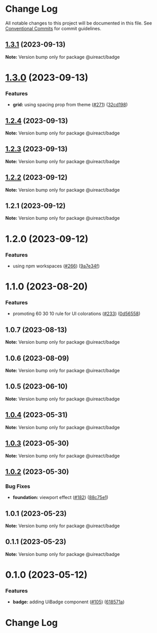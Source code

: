 # Change Log

All notable changes to this project will be documented in this file.
See [Conventional Commits](https://conventionalcommits.org) for commit guidelines.

## [1.3.1](https://github.com/inavac182/ui-react/compare/@uireact/badge@1.3.0...@uireact/badge@1.3.1) (2023-09-13)

**Note:** Version bump only for package @uireact/badge





# [1.3.0](https://github.com/inavac182/ui-react/compare/@uireact/badge@1.2.4...@uireact/badge@1.3.0) (2023-09-13)


### Features

* **grid:** using spacing prop from theme ([#271](https://github.com/inavac182/ui-react/issues/271)) ([32cd198](https://github.com/inavac182/ui-react/commit/32cd19806d5748c19d98010b9111fa4bf3782b9f))





## [1.2.4](https://github.com/inavac182/ui-react/compare/@uireact/badge@1.2.3...@uireact/badge@1.2.4) (2023-09-13)

**Note:** Version bump only for package @uireact/badge





## [1.2.3](https://github.com/inavac182/ui-react/compare/@uireact/badge@1.2.2...@uireact/badge@1.2.3) (2023-09-13)

**Note:** Version bump only for package @uireact/badge





## [1.2.2](https://github.com/inavac182/ui-react/compare/@uireact/badge@1.2.1...@uireact/badge@1.2.2) (2023-09-12)

**Note:** Version bump only for package @uireact/badge





## 1.2.1 (2023-09-12)

**Note:** Version bump only for package @uireact/badge





# 1.2.0 (2023-09-12)


### Features

* using npm workspaces ([#266](https://github.com/inavac182/ui-react/issues/266)) ([9a7e34f](https://github.com/inavac182/ui-react/commit/9a7e34f437947edc55e2429dea7059e2f8b50fb9))





# 1.1.0 (2023-08-20)


### Features

* promoting 60 30 10 rule for UI colorations ([#233](https://github.com/inavac182/ui-react/issues/233)) ([0d56558](https://github.com/inavac182/ui-react/commit/0d5655869d3ace0d1f3ad450108ae76e594f81ca))





## 1.0.7 (2023-08-13)

**Note:** Version bump only for package @uireact/badge





## 1.0.6 (2023-08-09)

**Note:** Version bump only for package @uireact/badge





## 1.0.5 (2023-06-10)

**Note:** Version bump only for package @uireact/badge





## [1.0.4](https://github.com/inavac182/ui-react/compare/@uireact/badge@1.0.3...@uireact/badge@1.0.4) (2023-05-31)

**Note:** Version bump only for package @uireact/badge





## [1.0.3](https://github.com/inavac182/ui-react/compare/@uireact/badge@1.0.2...@uireact/badge@1.0.3) (2023-05-30)

**Note:** Version bump only for package @uireact/badge





## [1.0.2](https://github.com/inavac182/ui-react/compare/@uireact/badge@1.0.1...@uireact/badge@1.0.2) (2023-05-30)


### Bug Fixes

* **foundation:** viewport effect ([#182](https://github.com/inavac182/ui-react/issues/182)) ([88c75e1](https://github.com/inavac182/ui-react/commit/88c75e16a532d613017bafc53d208a9fd3a2c836))





## 1.0.1 (2023-05-23)

**Note:** Version bump only for package @uireact/badge





## 0.1.1 (2023-05-23)

**Note:** Version bump only for package @uireact/badge





# 0.1.0 (2023-05-12)


### Features

* **badge:** adding UiBadge component ([#105](https://github.com/inavac182/ui-react/issues/105)) ([618571a](https://github.com/inavac182/ui-react/commit/618571ae4e696350e2db15a8cb3b8006089f2200))





# Change Log
